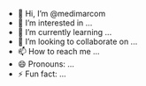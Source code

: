- 👋 Hi, I’m @medimarcom
- 👀 I’m interested in ...
- 🌱 I’m currently learning ...
- 💞️ I’m looking to collaborate on ...
- 📫 How to reach me ...
- 😄 Pronouns: ...
- ⚡ Fun fact: ...

<!---
medimarcom/medimarcom is a ✨ special ✨ repository because its `README.md` (this file) appears on your GitHub profile.
You can click the Preview link to take a look at your changes.
--->

